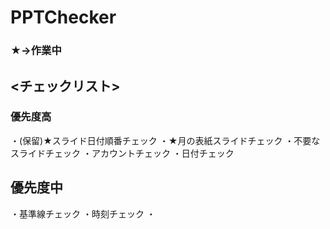 # PPTChecker

### ★→作業中
## <チェックリスト>
### 優先度高
・(保留)★スライド日付順番チェック
・★月の表紙スライドチェック
・不要なスライドチェック
・アカウントチェック
・日付チェック


## 優先度中
・基準線チェック
・時刻チェック
・

